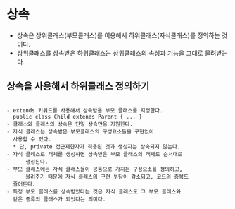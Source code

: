 # 상속
- 상속은 상위클래스(부모클래스)를 이용해서 하위클래스(자식클래스)를 정의하는 것이다.
- 상위클래스를 상속받은 하위클래스는 상위클래스의 속성과 기능을 그대로 물려받는다.

## 상속을 사용해서 하위클래스 정의하기
```java

```
	- extends 키워드를 사용해서 상속받을 부모 클래스를 지정한다.
	  public class Child extends Parent { ... }
	- 클래스와 클래스의 상속은 단일 상속만을 지원한다.
	- 자식 클래스는 상속받은 부모클래스의 구성요소들을 구현없이
	  사용할 수 있다.
	  * 단, private 접근제한자가 적용된 것과 생성자는 상속되지 않는다.
	- 자식 클래스로 객체를 생성하면 상속받은 부모 클래스의 객체도 순서대로
     	  생성된다.
	- 부모 클래스에는 자식 클래스들이 공통으로 가지는 구성요소를 정의하고,
     	  물려주기 때문에 자식 클래스의 구현 부담이 감소되고, 코드의 중복도 
	  줄어든다.
	- 특정 부모 클래스를 상속받았다는 것은 자식 클래스도 그 부모 클래스와
	  같은 종류의 클래스가 되었다는 의미다.
